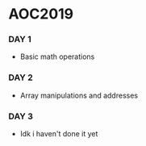 # AOC2019

### DAY 1 
- Basic math operations

### DAY 2
- Array manipulations and addresses

### DAY 3
- Idk i haven't done it yet
